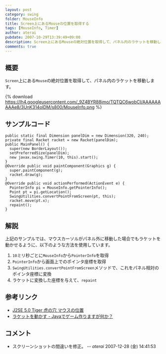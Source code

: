 ```yaml
---
layout: post
category: swing
folder: MouseInfo
title: Screen上にあるMouseの位置を取得する
tags: [MouseInfo, Timer]
author: aterai
pubdate: 2007-10-29T13:39:49+09:00
description: Screen上にあるMouseの絶対位置を取得して、パネル内のラケットを移動します。
comments: true
---
```

## 概要
`Screen`上にある`Mouse`の絶対位置を取得して、パネル内のラケットを移動します。

{% download https://lh4.googleusercontent.com/_9Z4BYR88imo/TQTQC6wobCI/AAAAAAAAAe8/3UnK314olDM/s800/MouseInfo.png %}

## サンプルコード
<pre class="prettyprint"><code>public static final Dimension panelDim = new Dimension(320, 240);
private final Racket racket = new Racket(panelDim);
public MainPanel() {
  super(new BorderLayout());
  setPreferredSize(panelDim);
  new javax.swing.Timer(10, this).start();
}
@Override public void paintComponent(Graphics g) {
  super.paintComponent(g);
  racket.draw(g);
}
@Override public void actionPerformed(ActionEvent e) {
  PointerInfo pi = MouseInfo.getPointerInfo();
  Point pt = pi.getLocation();
  SwingUtilities.convertPointFromScreen(pt, this);
  racket.move(pt.x);
  repaint();
}
</code></pre>

## 解説
上記のサンプルでは、マウスカーソルがパネル外に移動した場合でもラケットを動かせるように、以下のような方法を使用しています。

1. `10`ミリ秒ごとに`MouseInfo`から`PointerInfo`を取得
1. `PointerInfo`から画面上でのポインタ座標を取得
1. `SwingUtilities.convertPointFromScreen`メソッドで、これをパネル相対のポインタ座標に変換
1. ラケットに変換した座標を与えて、`repaint`

## 参考リンク
- [J2SE 5.0 Tiger 虎の穴 マウスの位置](http://www.javainthebox.net/laboratory/J2SE1.5/GUI/MouseLocation/MouseLocation.html)
- [ラケットを動かす - Javaでゲーム作りますが何か？](http://d.hatena.ne.jp/aidiary/20070601/1251545490)

<!-- dummy comment line for breaking list -->

## コメント
- スクリーンショットの間違いを修正。 -- *aterai* 2007-12-28 (金) 14:41:53

<!-- dummy comment line for breaking list -->
